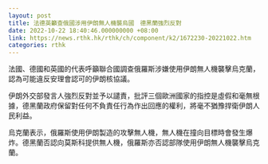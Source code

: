```yaml
---
layout: post
title: 法德英籲查俄國涉用伊朗無人機襲烏國　德黑蘭強烈反對
date: 2022-10-22 18:40:46.000000000 +08:00
link: https://news.rthk.hk/rthk/ch/component/k2/1672230-20221022.htm
categories: rthk
---
```


法國、德國和英國的代表呼籲聯合國調查俄羅斯涉嫌使用伊朗無人機襲擊烏克蘭，認為可能違反安理會認可的伊朗核協議。

伊朗外交部發言人強烈反對並予以譴責，批評三個歐洲國家的指控是虛假和毫無根據，德黑蘭政府保留對任何不負責任行為作出回應的權利，將毫不猶豫捍衛伊朗人民利益。

烏克蘭表示，俄羅斯使用伊朗製造的攻擊無人機，無人機在撞向目標時會發生爆炸。德黑蘭否認向莫斯科提供無人機，俄羅斯亦否認部隊使用伊朗無人機襲擊烏克蘭。
